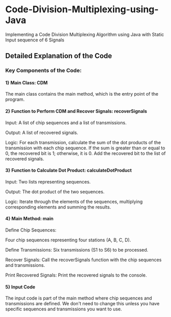 # Code-Division-Multiplexing-using-Java
Implementing a Code Division Multiplexing Algorithm using Java with Static Input sequence of 6 Signals

## Detailed Explanation of the Code
### Key Components of the Code:
#### 1} Main Class: CDM

The main class contains the main method, which is the entry point of the program.

#### 2} Function to Perform CDM and Recover Signals: recoverSignals

Input: A list of chip sequences and a list of transmissions.

Output: A list of recovered signals.

Logic: For each transmission, calculate the sum of the dot products of the transmission with each chip sequence.
If the sum is greater than or equal to 0, the recovered bit is 1; otherwise, it is 0.
Add the recovered bit to the list of recovered signals.

#### 3} Function to Calculate Dot Product: calculateDotProduct

Input: Two lists representing sequences.

Output: The dot product of the two sequences.

Logic: Iterate through the elements of the sequences, multiplying corresponding elements and summing the results.

#### 4} Main Method: main

Define Chip Sequences:

Four chip sequences representing four stations (A, B, C, D).

Define Transmissions: Six transmissions (S1 to S6) to be processed.

Recover Signals: Call the recoverSignals function with the chip sequences and transmissions.

Print Recovered Signals: Print the recovered signals to the console.

#### 5} Input Code
The input code is part of the main method where chip sequences and transmissions are defined. We don't need to change this unless you have specific sequences and transmissions you want to use.
